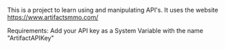 This is a project to learn using and manipulating API's.
It uses the website https://www.artifactsmmo.com/

Requirements:
Add your API key as a System Variable with the name "ArtifactAPIKey"
